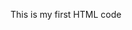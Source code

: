 <html>
  <head>
    <title> HTML code </title>
  </head>
    <body>
      <p> This is my first HTML code</p>
    </body>
</html>


